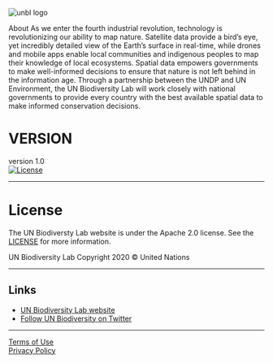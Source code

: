 ![unbl logo](https://www.unbiodiversitylab.org/images/logos/logo.png)

About
As we enter the fourth industrial revolution, technology is revolutionizing our ability to map nature. Satellite data provide a bird’s eye, yet incredibly detailed view of the Earth’s surface in real-time, while drones and mobile apps enable local communities and indigenous peoples to map their knowledge of local ecosystems. Spatial data empowers governments to make well-informed decisions to ensure that nature is not left behind in the information age. Through a partnership between the UNDP and UN Environment, the UN Biodiversity Lab will work closely with national governments to provide every country with the best available spatial data to make informed conservation decisions.

VERSION
=======
version 1.0 <br />
[![License](https://img.shields.io/badge/License-Apache%202.0-lightgrey)](https://github.com/natgeosociety/marapp-docs/blob/master/LICENSE)

***
License
=======
The UN Biodiversty Lab website is under the Apache 2.0 license. See the [LICENSE](https://github.com/natgeosociety/marapp-frontend/LICENSE) for more information.

UN Biodiversity Lab
Copyright 2020 © United Nations

***
Links
-----
* [UN Biodiversity Lab website](https://www.unbiodiversitylab.org/)
* [Follow UN Biodiversity on Twitter](https://twitter.com/UNBiodiversity)

***
[Terms of Use](https://www.unbiodiversitylab.org/terms-of-use.html)<br />
[Privacy Policy](https://www.unbiodiversitylab.org/privacy-policy.html)<br />
